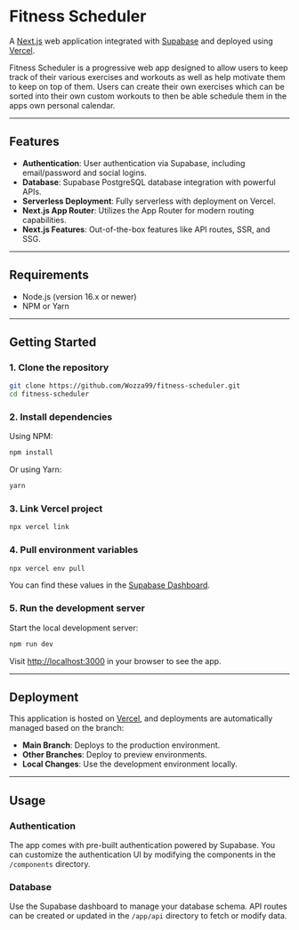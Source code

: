 # Fitness Scheduler

A [Next.js](https://nextjs.org/) web application integrated with [Supabase](https://supabase.com/) and deployed using [Vercel](https://vercel.com/). 

Fitness Scheduler is a progressive web app designed to allow users to keep track of their various exercises and workouts as well as help motivate them to keep on top of them. Users can create their own exercises which can be sorted into their own custom workouts to then be able schedule them in the apps own personal calendar.

---

## Features

- **Authentication**: User authentication via Supabase, including email/password and social logins.
- **Database**: Supabase PostgreSQL database integration with powerful APIs.
- **Serverless Deployment**: Fully serverless with deployment on Vercel.
- **Next.js App Router**: Utilizes the App Router for modern routing capabilities.
- **Next.js Features**: Out-of-the-box features like API routes, SSR, and SSG.

---

## Requirements

- Node.js (version 16.x or newer)
- NPM or Yarn

---

## Getting Started

### 1. Clone the repository

```bash
git clone https://github.com/Wozza99/fitness-scheduler.git
cd fitness-scheduler
```

### 2. Install dependencies

Using NPM:

```bash
npm install
```

Or using Yarn:

```bash
yarn
```

### 3. Link Vercel project

```bash
npx vercel link
```

### 4. Pull environment variables

```bash
npx vercel env pull
```

You can find these values in the [Supabase Dashboard](https://app.supabase.com/).

### 5. Run the development server

Start the local development server:

```bash
npm run dev
```

Visit [http://localhost:3000](http://localhost:3000) in your browser to see the app.

---

## Deployment

This application is hosted on [Vercel](https://vercel.com/), and deployments are automatically managed based on the branch:

- **Main Branch**: Deploys to the production environment.
- **Other Branches**: Deploy to preview environments.
- **Local Changes**: Use the development environment locally.

---

## Usage

### Authentication

The app comes with pre-built authentication powered by Supabase. You can customize the authentication UI by modifying the components in the `/components` directory.

### Database

Use the Supabase dashboard to manage your database schema. API routes can be created or updated in the `/app/api` directory to fetch or modify data.

